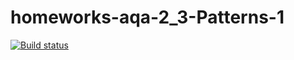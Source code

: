 # homeworks-aqa-2_3-Patterns-1
[![Build status](https://ci.appveyor.com/api/projects/status/i7npg2i6qt8q9acb?svg=true)](https://ci.appveyor.com/project/edgaraga/homeworks-aqa-2-3-patterns-1-g45f6)
